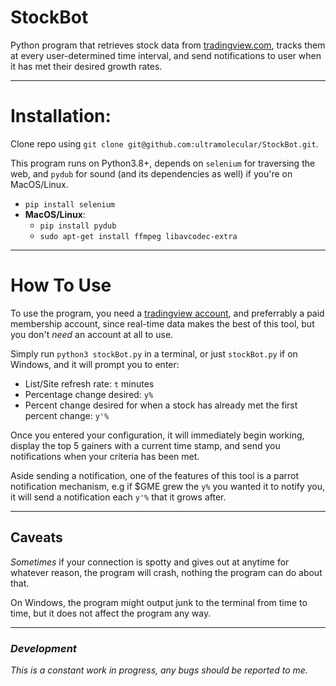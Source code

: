 # StockBot
Python program that retrieves stock data from [tradingview.com](https://tradingview.com), tracks them at every user-determined time interval, and send notifications to user when it has met their desired growth rates.

---

# Installation:
Clone repo using `git clone git@github.com:ultramolecular/StockBot.git`.

This program runs on Python3.8+, depends on `selenium` for traversing the web, and `pydub` for sound (and its dependencies as well) if you're on MacOS/Linux.
- `pip install selenium`
- **MacOS/Linux**:
    - `pip install pydub`
    - `sudo apt-get install ffmpeg libavcodec-extra`

---

# How To Use
To use the program, you need a [tradingview account](https://tradingview.com), and preferrably a paid
membership account, since real-time data makes the best of this tool, but you don't *need* an account at all to use.

Simply run `python3 stockBot.py` in a terminal, or just `stockBot.py` if on Windows, and it will prompt you to enter:
- List/Site refresh rate: `t` minutes
- Percentage change desired: `y%`
- Percent change desired for when a stock has already met the first percent change: `y'%`

Once you entered your configuration, it will immediately begin working, display the top 5 gainers with a current time stamp, and send you notifications when your criteria has been met.

Aside sending a notification, one of the features of this tool is a parrot notification mechanism, e.g if $GME grew the `y%` you wanted it to notify you, it will send a notification each `y'%` that it grows after.

---

## Caveats
*Sometimes* if your connection is spotty and gives out at anytime for whatever reason, the program will crash, nothing the program can do about that.

On Windows, the program might output junk to the terminal from time to time, but it does not affect the program any way.

---

### *Development*
*This is a constant work in progress, any bugs should be reported to me.*